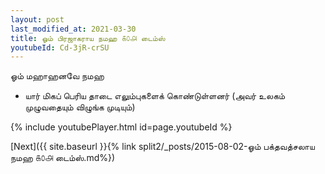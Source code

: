 ```yaml
---
layout: post
last_modified_at: 2021-03-30
title: ஓம் பிரஜாகராய நமஹ ௧௦௮ டைம்ஸ்
youtubeId: Cd-3jR-crSU
---
```

 
 
 ஓம் மஹாஹனவே நமஹ  
 
 -  யார் மிகப் பெரிய தாடை எலும்புகளைக் கொண்டுள்ளனர் (அவர் உலகம் முழுவதையும் விழுங்க முடியும்) 
 
  
 
  
 
 
 
 
 
 


{% include youtubePlayer.html id=page.youtubeId %}
 
[Next]({{ site.baseurl }}{% link  split2/_posts/2015-08-02-ஓம் பக்தவத்சலாய நமஹ ௧௦௮ டைம்ஸ்.md%})
 
